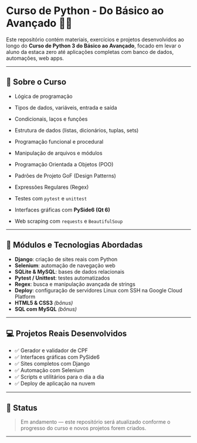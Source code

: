 # Curso de Python - Do Básico ao Avançado 🚀🐍

Este repositório contém materiais, exercícios e projetos desenvolvidos ao longo do **Curso de Python 3 do Básico ao Avançado**, focado em levar o aluno da estaca zero até aplicações completas com banco de dados, automações, web apps.

---

## 🎯 Sobre o Curso

- Lógica de programação
- Tipos de dados, variáveis, entrada e saída
- Condicionais, laços e funções

- Estrutura de dados (listas, dicionários, tuplas, sets)
- Programação funcional e procedural
- Manipulação de arquivos e módulos

- Programação Orientada a Objetos (POO)
- Padrões de Projeto GoF (Design Patterns)
- Expressões Regulares (Regex)
- Testes com `pytest` e `unittest`
- Interfaces gráficas com **PySide6 (Qt 6)**
- Web scraping com `requests` e `BeautifulSoup`

---

## 🧩 Módulos e Tecnologias Abordadas

- **Django**: criação de sites reais com Python
- **Selenium**: automação de navegação web
- **SQLite & MySQL**: bases de dados relacionais
- **Pytest / Unittest**: testes automatizados
- **Regex**: busca e manipulação avançada de strings
- **Deploy**: configuração de servidores Linux com SSH na Google Cloud Platform
- **HTML5 & CSS3** *(bônus)*
- **SQL com MySQL** *(bônus)*

---

## 💻 Projetos Reais Desenvolvidos

- ✅ Gerador e validador de CPF
- ✅ Interfaces gráficas com PySide6
- ✅ Sites completos com Django
- ✅ Automação com Selenium
- ✅ Scripts e utilitários para o dia a dia
- ✅ Deploy de aplicação na nuvem

---

## 🚧 Status

> Em andamento — este repositório será atualizado conforme o progresso do curso e novos projetos forem criados.

---


